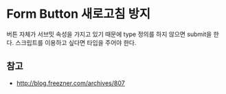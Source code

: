 # Form Button 새로고침 방지

버튼 자체가 서브밋 속성을 가지고 있기 때문에 type 정의를 하지 않으면 submit을 한다. 스크립트를 이용하고 싶다면 타입을 주어야 한다. 

## 참고
* http://blog.freezner.com/archives/807
